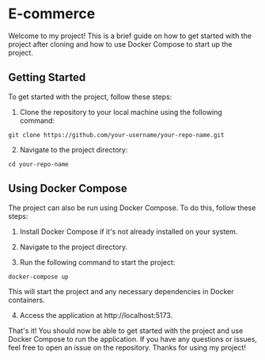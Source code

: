 # E-commerce
Welcome to my project! This is a brief guide on how to get started with the project after cloning and how to use Docker Compose to start up the project.

## Getting Started
To get started with the project, follow these steps:

1. Clone the repository to your local machine using the following command:
```
git clone https://github.com/your-username/your-repo-name.git
```

2. Navigate to the project directory:
```
cd your-repo-name
```

## Using Docker Compose
The project can also be run using Docker Compose. To do this, follow these steps:

1. Install Docker Compose if it's not already installed on your system.

2. Navigate to the project directory.

3. Run the following command to start the project:

```
docker-compose up
```
This will start the project and any necessary dependencies in Docker containers.

4. Access the application at http://localhost:5173.

That's it! You should now be able to get started with the project and use Docker Compose to run the application. If you have any questions or issues, feel free to open an issue on the repository. Thanks for using my project!




